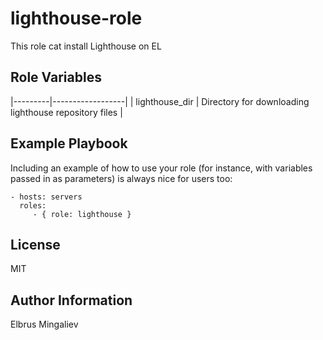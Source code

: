 lighthouse-role
=========

This role cat install Lighthouse on EL

Role Variables
--------------
|---------|------------------|
| lighthouse_dir | Directory for downloading lighthouse repository files |

Example Playbook
----------------

Including an example of how to use your role (for instance, with variables passed in as parameters) is always nice for users too:

    - hosts: servers
      roles:
         - { role: lighthouse }

License
-------

MIT

Author Information
------------------

Elbrus Mingaliev

